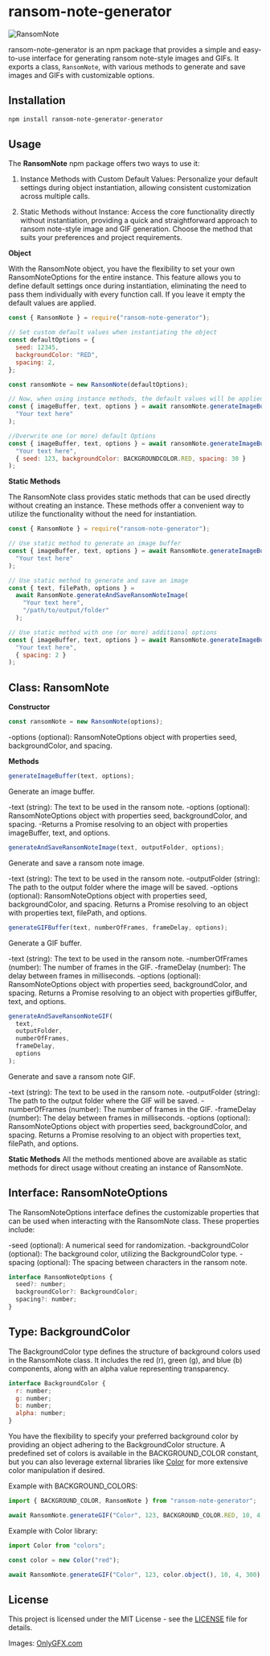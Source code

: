 # ransom-note-generator

![RansomNote](https://github.com/EliaRitzmann/ransom-note-generator/assets/69593308/a9e73129-2c2b-4e49-8765-7a15f882c859)

ransom-note-generator is an npm package that provides a simple and easy-to-use interface for generating ransom note-style images and GIFs. It exports a class, `RansomNote`, with various methods to generate and save images and GIFs with customizable options.

## Installation

```sh
npm install ransom-note-generator-generator
```

## Usage

The **RansomNote** npm package offers two ways to use it:

1. Instance Methods with Custom Default Values: Personalize your default settings during object instantiation, allowing consistent customization across multiple calls.

2. Static Methods without Instance: Access the core functionality directly without instantiation, providing a quick and straightforward approach to ransom note-style image and GIF generation. Choose the method that suits your preferences and project requirements.

**Object**

With the RansomNote object, you have the flexibility to set your own RansomNoteOptions for the entire instance. This feature allows you to define default settings once during instantiation, eliminating the need to pass them individually with every function call. If you leave it empty the default values are applied.

```javascript
const { RansomNote } = require("ransom-note-generator");

// Set custom default values when instantiating the object
const defaultOptions = {
  seed: 12345,
  backgroundColor: "RED",
  spacing: 2,
};

const ransomNote = new RansomNote(defaultOptions);

// Now, when using instance methods, the default values will be applied
const { imageBuffer, text, options } = await ransomNote.generateImageBuffer(
  "Your text here"
);

//Overwrite one (or more) default Options
const { imageBuffer, text, options } = await ransomNote.generateImageBuffer(
  "Your text here",
  { seed: 123, backgroundColor: BACKGROUNDCOLOR.RED, spacing: 30 }
);
```

**Static Methods**

The RansomNote class provides static methods that can be used directly without creating an instance. These methods offer a convenient way to utilize the functionality without the need for instantiation.

```javascript
const { RansomNote } = require("ransom-note-generator");

// Use static method to generate an image buffer
const { imageBuffer, text, options } = await RansomNote.generateImageBuffer(
  "Your text here"
);

// Use static method to generate and save an image
const { text, filePath, options } =
  await RansomNote.generateAndSaveRansomNoteImage(
    "Your text here",
    "/path/to/output/folder"
  );

// Use static method with one (or more) additional options
const { imageBuffer, text, options } = await RansomNote.generateImageBuffer(
  "Your text here",
  { spacing: 2 }
);
```

## Class: RansomNote

**Constructor**

```javascript
const ransomNote = new RansomNote(options);
```

-options (optional): RansomNoteOptions object with properties seed, backgroundColor, and spacing.

**Methods**

```javascript
generateImageBuffer(text, options);
```

Generate an image buffer.

-text (string): The text to be used in the ransom note.
-options (optional): RansomNoteOptions object with properties seed, backgroundColor, and spacing.
-Returns a Promise resolving to an object with properties imageBuffer, text, and options.

```javascript
generateAndSaveRansomNoteImage(text, outputFolder, options);
```

Generate and save a ransom note image.

-text (string): The text to be used in the ransom note.
-outputFolder (string): The path to the output folder where the image will be saved.
-options (optional): RansomNoteOptions object with properties seed, backgroundColor, and spacing.
Returns a Promise resolving to an object with properties text, filePath, and options.

```javascript
generateGIFBuffer(text, numberOfFrames, frameDelay, options);
```

Generate a GIF buffer.

-text (string): The text to be used in the ransom note.
-numberOfFrames (number): The number of frames in the GIF.
-frameDelay (number): The delay between frames in milliseconds.
-options (optional): RansomNoteOptions object with properties seed, backgroundColor, and spacing.
Returns a Promise resolving to an object with properties gifBuffer, text, and options.

```javascript
generateAndSaveRansomNoteGIF(
  text,
  outputFolder,
  numberOfFrames,
  frameDelay,
  options
);
```

Generate and save a ransom note GIF.

-text (string): The text to be used in the ransom note.
-outputFolder (string): The path to the output folder where the GIF will be saved.
-numberOfFrames (number): The number of frames in the GIF.
-frameDelay (number): The delay between frames in milliseconds.
-options (optional): RansomNoteOptions object with properties seed, backgroundColor, and spacing.
Returns a Promise resolving to an object with properties text, filePath, and options.

**Static Methods**
All the methods mentioned above are available as static methods for direct usage without creating an instance of RansomNote.

## Interface: RansomNoteOptions

The RansomNoteOptions interface defines the customizable properties that can be used when interacting with the RansomNote class. These properties include:

-seed (optional): A numerical seed for randomization.
-backgroundColor (optional): The background color, utilizing the BackgroundColor type.
-spacing (optional): The spacing between characters in the ransom note.

```javascript
interface RansomNoteOptions {
  seed?: number;
  backgroundColor?: BackgroundColor;
  spacing?: number;
}
```

## Type: BackgroundColor

The BackgroundColor type defines the structure of background colors used in the RansomNote class. It includes the red (r), green (g), and blue (b) components, along with an alpha value representing transparency.

```javascript
interface BackgroundColor {
  r: number;
  g: number;
  b: number;
  alpha: number;
}
```

You have the flexibility to specify your preferred background color by providing an object adhering to the BackgroundColor structure. A predefined set of colors is available in the BACKGROUND_COLOR constant, but you can also leverage external libraries like [Color](https://www.npmjs.com/package/color) for more extensive color manipulation if desired.

Example with BACKGROUND_COLORS:

```javascript
import { BACKGROUND_COLOR, RansomNote } from "ransom-note-generator";

await RansomNote.generateGIF("Color", 123, BACKGROUND_COLOR.RED, 10, 4, 300);
```

Example with Color library:

```javascript
import Color from "colors";

const color = new Color("red");

await RansomNote.generateGIF("Color", 123, color.object(), 10, 4, 300);
```

## License

This project is licensed under the MIT License - see the [LICENSE](LICENSE) file for details.

Images: [OnlyGFX.com](https://www.onlygfx.com/130-newspaper-and-magazine-cutout-letters-png-transparent/)
